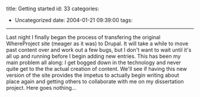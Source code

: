 title: Getting started
id: 33
categories:
  - Uncategorized
date: 2004-01-21 09:39:00
tags:
---

Last night I finally began the process of transfering the original WhereProject site (meager as it was) to Drupal. It will take a while to move past content over and work out a few bugs, but I don't want to wait until it's all up and running before I begin adding new entries. This has been my main problem all along: I get bogged down in the technology and never quite get to the the actual creation of content. We'll see if having this new version of the site provides the impetus to actually begin writing about place again and getting others to collaborate with me on my dissertation project. Here goes nothing...